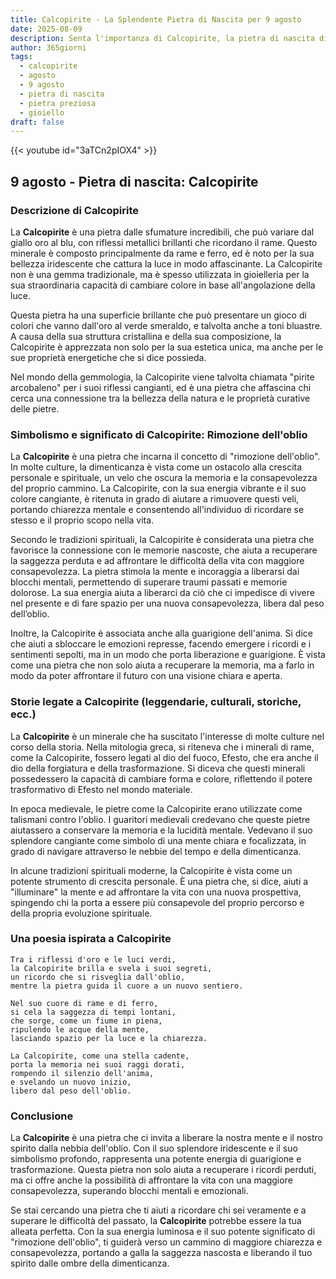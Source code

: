 ```yaml
---
title: Calcopirite - La Splendente Pietra di Nascita per 9 agosto
date: 2025-08-09
description: Senta l'importanza di Calcopirite, la pietra di nascita di 9 agosto che simboleggia Rimozione dell'oblio. Lasci che la sua bellezza e il suo significato illuminino la sua giornata.
author: 365giorni
tags:
  - calcopirite
  - agosto
  - 9 agosto
  - pietra di nascita
  - pietra preziosa
  - gioiello
draft: false
---
```


{{< youtube id="3aTCn2pIOX4" >}}

## 9 agosto - Pietra di nascita: Calcopirite

### Descrizione di Calcopirite

La **Calcopirite** è una pietra dalle sfumature incredibili, che può variare dal giallo oro al blu, con riflessi metallici brillanti che ricordano il rame. Questo minerale è composto principalmente da rame e ferro, ed è noto per la sua bellezza iridescente che cattura la luce in modo affascinante. La Calcopirite non è una gemma tradizionale, ma è spesso utilizzata in gioielleria per la sua straordinaria capacità di cambiare colore in base all'angolazione della luce.

Questa pietra ha una superficie brillante che può presentare un gioco di colori che vanno dall'oro al verde smeraldo, e talvolta anche a toni bluastre. A causa della sua struttura cristallina e della sua composizione, la Calcopirite è apprezzata non solo per la sua estetica unica, ma anche per le sue proprietà energetiche che si dice possieda.

Nel mondo della gemmologia, la Calcopirite viene talvolta chiamata "pirite arcobaleno" per i suoi riflessi cangianti, ed è una pietra che affascina chi cerca una connessione tra la bellezza della natura e le proprietà curative delle pietre.

### Simbolismo e significato di Calcopirite: Rimozione dell'oblio

La **Calcopirite** è una pietra che incarna il concetto di "rimozione dell'oblio". In molte culture, la dimenticanza è vista come un ostacolo alla crescita personale e spirituale, un velo che oscura la memoria e la consapevolezza del proprio cammino. La Calcopirite, con la sua energia vibrante e il suo colore cangiante, è ritenuta in grado di aiutare a rimuovere questi veli, portando chiarezza mentale e consentendo all'individuo di ricordare se stesso e il proprio scopo nella vita.

Secondo le tradizioni spirituali, la Calcopirite è considerata una pietra che favorisce la connessione con le memorie nascoste, che aiuta a recuperare la saggezza perduta e ad affrontare le difficoltà della vita con maggiore consapevolezza. La pietra stimola la mente e incoraggia a liberarsi dai blocchi mentali, permettendo di superare traumi passati e memorie dolorose. La sua energia aiuta a liberarci da ciò che ci impedisce di vivere nel presente e di fare spazio per una nuova consapevolezza, libera dal peso dell’oblio.

Inoltre, la Calcopirite è associata anche alla guarigione dell'anima. Si dice che aiuti a sbloccare le emozioni represse, facendo emergere i ricordi e i sentimenti sepolti, ma in un modo che porta liberazione e guarigione. È vista come una pietra che non solo aiuta a recuperare la memoria, ma a farlo in modo da poter affrontare il futuro con una visione chiara e aperta.

### Storie legate a Calcopirite (leggendarie, culturali, storiche, ecc.)

La **Calcopirite** è un minerale che ha suscitato l'interesse di molte culture nel corso della storia. Nella mitologia greca, si riteneva che i minerali di rame, come la Calcopirite, fossero legati al dio del fuoco, Efesto, che era anche il dio della forgiatura e della trasformazione. Si diceva che questi minerali possedessero la capacità di cambiare forma e colore, riflettendo il potere trasformativo di Efesto nel mondo materiale.

In epoca medievale, le pietre come la Calcopirite erano utilizzate come talismani contro l'oblio. I guaritori medievali credevano che queste pietre aiutassero a conservare la memoria e la lucidità mentale. Vedevano il suo splendore cangiante come simbolo di una mente chiara e focalizzata, in grado di navigare attraverso le nebbie del tempo e della dimenticanza.

In alcune tradizioni spirituali moderne, la Calcopirite è vista come un potente strumento di crescita personale. È una pietra che, si dice, aiuti a "illuminare" la mente e ad affrontare la vita con una nuova prospettiva, spingendo chi la porta a essere più consapevole del proprio percorso e della propria evoluzione spirituale.

### Una poesia ispirata a Calcopirite

```
Tra i riflessi d'oro e le luci verdi,  
la Calcopirite brilla e svela i suoi segreti,  
un ricordo che si risveglia dall'oblio,  
mentre la pietra guida il cuore a un nuovo sentiero.

Nel suo cuore di rame e di ferro,  
si cela la saggezza di tempi lontani,  
che sorge, come un fiume in piena,  
ripulendo le acque della mente,  
lasciando spazio per la luce e la chiarezza.

La Calcopirite, come una stella cadente,  
porta la memoria nei suoi raggi dorati,  
rompendo il silenzio dell'anima,  
e svelando un nuovo inizio,  
libero dal peso dell'oblio.
```

### Conclusione

La **Calcopirite** è una pietra che ci invita a liberare la nostra mente e il nostro spirito dalla nebbia dell'oblio. Con il suo splendore iridescente e il suo simbolismo profondo, rappresenta una potente energia di guarigione e trasformazione. Questa pietra non solo aiuta a recuperare i ricordi perduti, ma ci offre anche la possibilità di affrontare la vita con una maggiore consapevolezza, superando blocchi mentali e emozionali.

Se stai cercando una pietra che ti aiuti a ricordare chi sei veramente e a superare le difficoltà del passato, la **Calcopirite** potrebbe essere la tua alleata perfetta. Con la sua energia luminosa e il suo potente significato di "rimozione dell'oblio", ti guiderà verso un cammino di maggiore chiarezza e consapevolezza, portando a galla la saggezza nascosta e liberando il tuo spirito dalle ombre della dimenticanza.